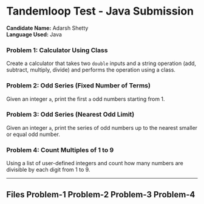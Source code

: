 ﻿# Tandemloop Test - Java Submission

**Candidate Name:** Adarsh Shetty  
**Language Used:** Java


 ### Problem 1: Calculator Using Class
Create a calculator that takes two `double` inputs and a string operation (add, subtract, multiply, divide) and performs the operation using a class.

### Problem 2: Odd Series (Fixed Number of Terms)
Given an integer `a`, print the first `a` odd numbers starting from 1.

### Problem 3: Odd Series (Nearest Odd Limit)
Given an integer `a`, print the series of odd numbers up to the nearest smaller or equal odd number.

### Problem 4: Count Multiples of 1 to 9
Using a list of user-defined integers and count how many numbers are divisible by each digit from 1 to 9.

---

**Files**
Problem-1
Problem-2
Problem-3
Problem-4
---

